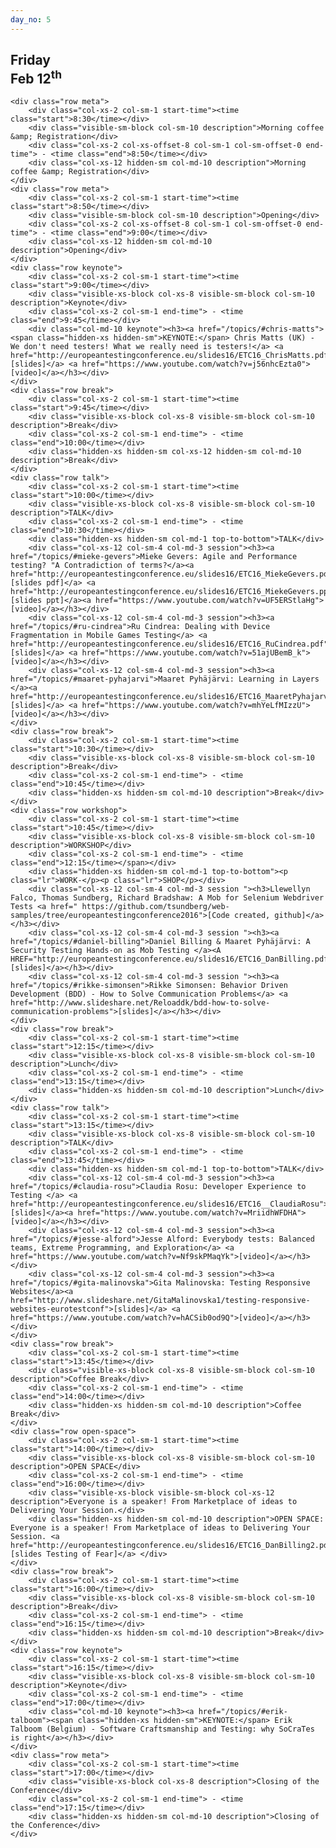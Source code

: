 ```yaml
---
day_no: 5
---
```


<article class="schedule">
  <hgroup class="row">
    <h2 class="col-md-10 col-md-offset-2">Friday<br><span>Feb 12<sup>th</sup></span></h2>
  </hgroup>

  <section class="timetable">

  	<div class="row meta">
		<div class="col-xs-2 col-sm-1 start-time"><time class="start">8:30</time></div>
		<div class="visible-sm-block col-sm-10 description">Morning coffee &amp; Registration</div>
		<div class="col-xs-2 col-xs-offset-8 col-sm-1 col-sm-offset-0 end-time"> - <time class="end">8:50</time></div>
		<div class="col-xs-12 hidden-sm col-md-10 description">Morning coffee &amp; Registration</div>
    </div>
    <div class="row meta">
  		<div class="col-xs-2 col-sm-1 start-time"><time class="start">8:50</time></div>
		<div class="visible-sm-block col-sm-10 description">Opening</div>
  		<div class="col-xs-2 col-xs-offset-8 col-sm-1 col-sm-offset-0 end-time"> - <time class="end">9:00</time></div>
		<div class="col-xs-12 hidden-sm col-md-10 description">Opening</div>
  	</div>
  	<div class="row keynote">
		<div class="col-xs-2 col-sm-1 start-time"><time class="start">9:00</time></div>
		<div class="visible-xs-block col-xs-8 visible-sm-block col-sm-10 description">Keynote</div>
		<div class="col-xs-2 col-sm-1 end-time"> - <time class="end">9:45</time></div>
		<div class="col-md-10 keynote"><h3><a href="/topics/#chris-matts"><span class="hidden-xs hidden-sm">KEYNOTE:</span> Chris Matts (UK) - We don't need testers! What we really need is testers!</a> <a href="http://europeantestingconference.eu/slides16/ETC16_ChrisMatts.pdf">[slides]</a> <a href="https://www.youtube.com/watch?v=j56nhcEzta0">[video]</a></h3></div>
	</div>
  	<div class="row break">
		<div class="col-xs-2 col-sm-1 start-time"><time class="start">9:45</time></div>
		<div class="visible-xs-block col-xs-8 visible-sm-block col-sm-10 description">Break</div>
		<div class="col-xs-2 col-sm-1 end-time"> - <time class="end">10:00</time></div>
		<div class="hidden-xs hidden-sm col-xs-12 hidden-sm col-md-10 description">Break</div>
	</div>
  	<div class="row talk">
		<div class="col-xs-2 col-sm-1 start-time"><time class="start">10:00</time></div>
		<div class="visible-xs-block col-xs-8 visible-sm-block col-sm-10 description">TALK</div>
		<div class="col-xs-2 col-sm-1 end-time"> - <time class="end">10:30</time></div>
		<div class="hidden-xs hidden-sm col-md-1 top-to-bottom">TALK</div>
		<div class="col-xs-12 col-sm-4 col-md-3 session"><h3><a href="/topics/#mieke-gevers">Mieke Gevers: Agile and Performance testing? "A Contradiction of terms?</a><a href="http://europeantestingconference.eu/slides16/ETC16_MiekeGevers.pdf">"[slides pdf]</a> <a href="http://europeantestingconference.eu/slides16/ETC16_MiekeGevers.ppt">[slides ppt]</a><a href="https://www.youtube.com/watch?v=UF5ERStlaHg">[video]</a></h3></div>
		<div class="col-xs-12 col-sm-4 col-md-3 session"><h3><a href="/topics/#ru-cindrea">Ru Cindrea: Dealing with Device Fragmentation in Mobile Games Testing</a> <a href="http://europeantestingconference.eu/slides16/ETC16_RuCindrea.pdf">[slides]</a> <a href="https://www.youtube.com/watch?v=51ajUBemB_k">[video]</a></h3></div>
		<div class="col-xs-12 col-sm-4 col-md-3 session"><h3><a href="/topics/#maaret-pyhajarvi">Maaret Pyhäjärvi: Learning in Layers </a><a href="http://europeantestingconference.eu/slides16/ETC16_MaaretPyhajarvi.pdf">[slides]</a> <a href="https://www.youtube.com/watch?v=mhYeLfMIzzU">[video]</a></h3></div>
	</div>
  	<div class="row break">
		<div class="col-xs-2 col-sm-1 start-time"><time class="start">10:30</time></div>
		<div class="visible-xs-block col-xs-8 visible-sm-block col-sm-10 description">Break</div>
		<div class="col-xs-2 col-sm-1 end-time"> - <time class="end">10:45</time></div>
		<div class="hidden-xs hidden-sm col-md-10 description">Break</div>
	</div>
  	<div class="row workshop">
		<div class="col-xs-2 col-sm-1 start-time"><time class="start">10:45</time></div>
		<div class="visible-xs-block col-xs-8 visible-sm-block col-sm-10 description">WORKSHOP</div>
		<div class="col-xs-2 col-sm-1 end-time"> - <time class="end">12:15</time></span></div>
		<div class="hidden-xs hidden-sm col-md-1 top-to-bottom"><p class="lr">WORK-</p><p class="lr">SHOP</p></div>
		<div class="col-xs-12 col-sm-4 col-md-3 session "><h3>Llewellyn Falco, Thomas Sundberg, Richard Bradshaw: A Mob for Selenium Webdriver Tests <a href=" https://github.com/tsundberg/web-samples/tree/europeantestingconference2016">[Code created, github]</a></h3></div>
		<div class="col-xs-12 col-sm-4 col-md-3 session "><h3><a href="/topics/#daniel-billing">Daniel Billing & Maaret Pyhäjärvi: A Security Testing Hands-on as Mob Testing </a><A HREF="http://europeantestingconference.eu/slides16/ETC16_DanBilling.pdf">[slides]</a></h3></div>
		<div class="col-xs-12 col-sm-4 col-md-3 session "><h3><a href="/topics/#rikke-simonsen">Rikke Simonsen: Behavior Driven Development (BDD) - How to Solve Communication Problems</a> <a href="http://www.slideshare.net/Reloaddk/bdd-how-to-solve-communication-problems">[slides]</a></h3></div>
	</div>
  	<div class="row break">
		<div class="col-xs-2 col-sm-1 start-time"><time class="start">12:15</time></div>
		<div class="visible-xs-block col-xs-8 visible-sm-block col-sm-10 description">Lunch</div>
		<div class="col-xs-2 col-sm-1 end-time"> - <time class="end">13:15</time></div>
		<div class="hidden-xs hidden-sm col-md-10 description">Lunch</div>
	</div>
  	<div class="row talk">
		<div class="col-xs-2 col-sm-1 start-time"><time class="start">13:15</time></div>
		<div class="visible-xs-block col-xs-8 visible-sm-block col-sm-10 description">TALK</div>
		<div class="col-xs-2 col-sm-1 end-time"> - <time class="end">13:45</time></div>
		<div class="hidden-xs hidden-sm col-md-1 top-to-bottom">TALK</div>
		<div class="col-xs-12 col-sm-4 col-md-3 session"><h3><a href="/topics/#claudia-rosu">Claudia Rosu: Developer Experience to Testing </a> <a href="http://europeantestingconference.eu/slides16/ETC16__ClaudiaRosu">[slides]</a><a href="https://www.youtube.com/watch?v=MriidhWFDHA">[video]</a></h3></div>
		<div class="col-xs-12 col-sm-4 col-md-3 session"><h3><a href="/topics/#jesse-alford">Jesse Alford: Everybody tests: Balanced teams, Extreme Programming, and Exploration</a> <a href="https://www.youtube.com/watch?v=Nf9skPMaqYk">[video]</a></h3></div>
		<div class="col-xs-12 col-sm-4 col-md-3 session"><h3><a href="/topics/#gita-malinovska">Gita Malinovska: Testing Responsive Websites</a><a href="http://www.slideshare.net/GitaMalinovska1/testing-responsive-websites-eurotestconf">[slides]</a> <a href="https://www.youtube.com/watch?v=hACSib0od9Q">[video]</a></h3></div>
	</div>
  	<div class="row break">
		<div class="col-xs-2 col-sm-1 start-time"><time class="start">13:45</time></div>
		<div class="visible-xs-block col-xs-8 visible-sm-block col-sm-10 description">Coffee Break</div>
		<div class="col-xs-2 col-sm-1 end-time"> - <time class="end">14:00</time></div>
		<div class="hidden-xs hidden-sm col-md-10 description">Coffee Break</div>
	</div>
  	<div class="row open-space">
		<div class="col-xs-2 col-sm-1 start-time"><time class="start">14:00</time></div>
		<div class="visible-xs-block col-xs-8 visible-sm-block col-sm-10 description">OPEN SPACE</div>
		<div class="col-xs-2 col-sm-1 end-time"> - <time class="end">16:00</time></div>
		<div class="visible-xs-block visible-sm-block col-xs-12 description">Everyone is a speaker! From Marketplace of ideas to Delivering Your Session.</div>
		<div class="hidden-xs hidden-sm col-md-10 description">OPEN SPACE: Everyone is a speaker! From Marketplace of ideas to Delivering Your Session. <a href="http://europeantestingconference.eu/slides16/ETC16_DanBilling2.pdf">[slides Testing of Fear]</a> </div>
	</div>
 	<div class="row break">
		<div class="col-xs-2 col-sm-1 start-time"><time class="start">16:00</time></div>
		<div class="visible-xs-block col-xs-8 visible-sm-block col-sm-10 description">Break</div>
		<div class="col-xs-2 col-sm-1 end-time"> - <time class="end">16:15</time></div>
		<div class="hidden-xs hidden-sm col-md-10 description">Break</div>
	</div>
  	<div class="row keynote">
		<div class="col-xs-2 col-sm-1 start-time"><time class="start">16:15</time></div>
		<div class="visible-xs-block col-xs-8 visible-sm-block col-sm-10 description">Keynote</div>
		<div class="col-xs-2 col-sm-1 end-time"> - <time class="end">17:00</time></div>
		<div class="col-md-10 keynote"><h3><a href="/topics/#erik-talboom"><span class="hidden-xs hidden-sm">KEYNOTE:</span> Erik Talboom (Belgium) - Software Craftsmanship and Testing: why SoCraTes is right</a></h3></div>
	</div>
  	<div class="row meta">
		<div class="col-xs-2 col-sm-1 start-time"><time class="start">17:00</time></div>
		<div class="visible-xs-block col-xs-8 description">Closing of the Conference</div>
		<div class="col-xs-2 col-sm-1 end-time"> - <time class="end">17:15</time></div>
		<div class="hidden-xs hidden-sm col-md-10 description">Closing of the Conference</div>
	</div>
  </section>



</article>
